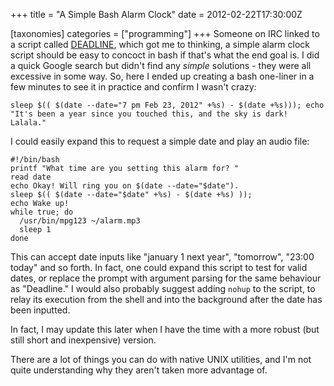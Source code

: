 +++
title = "A Simple Bash Alarm Clock"
date = 2012-02-22T17:30:00Z

[taxonomies]
categories = ["programming"]
+++
Someone on IRC linked to a script called [DEADLINE][], which got me to thinking, 
a simple alarm clock script should be easy to concoct in bash if that's what 
the end goal is. I did a quick Google search but didn't find any *simple* 
solutions - they were all excessive in some way. So, here I ended up creating a 
bash one-liner in a few minutes to see it in practice and confirm I wasn't crazy:

    sleep $(( $(date --date="7 pm Feb 23, 2012" +%s) - $(date +%s))); echo "It's been a year since you touched this, and the sky is dark! Lalala."

I could easily expand this to request a simple date and play an audio file:

    #!/bin/bash
    printf "What time are you setting this alarm for? "
    read date
    echo Okay! Will ring you on $(date --date="$date").
    sleep $(( $(date --date="$date" +%s) - $(date +%s) ));
    echo Wake up!
    while true; do
      /usr/bin/mpg123 ~/alarm.mp3
      sleep 1
    done

This can accept date inputs like "january 1 next year", "tomorrow", "23:00 today" 
and so forth. In fact, one could expand this script to test for valid dates, or 
replace the prompt with argument parsing for the same behaviour as "Deadline." 
I would also probably suggest adding `nohup` to the script, to relay its execution
from the shell and into the background after the date has been inputted.

In fact, I may update this later when I have the time with a more robust (but still 
short and inexpensive) version.

There are a lot of things you can do with native UNIX utilities, and I'm not quite 
understanding why they aren't taken more advantage of.

[DEADLINE]: http://www.dettus.net/deadline/
